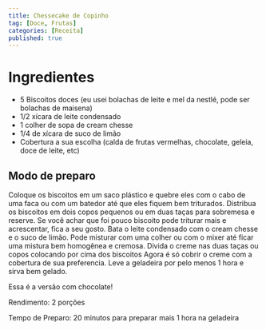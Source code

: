 ```yaml
---
title: Chessecake de Copinho
tag: [Doce, Frutas]
categories: [Receita]
published: true
---
```


# Ingredientes

- 5 Biscoitos doces (eu usei bolachas de leite e mel da nestlé, pode ser bolachas de maisena)
- 1/2 xícara de leite condensado
- 1 colher de sopa de cream chesse
- 1/4 de xícara de suco de limão
- Cobertura a sua escolha (calda de frutas vermelhas, chocolate, geleia, doce de leite, etc)

## Modo de preparo

Coloque os biscoitos em um saco plástico e quebre eles com o cabo de uma faca ou com um batedor até que eles fiquem bem triturados.
Distribua os biscoitos em dois copos pequenos ou em duas taças para sobremesa e reserve. Se você achar que foi pouco biscoito pode triturar mais e acrescentar, fica a seu gosto.
Bata o leite condensado com o cream chesse e o suco de limão. Pode misturar com uma colher ou com o mixer até ficar uma mistura bem homogênea e cremosa.
Divida o creme nas duas taças ou copos colocando por cima dos biscoitos
Agora é só cobrir o creme com a cobertura de sua preferencia.
Leve a geladeira por pelo menos 1 hora e sirva bem gelado.

Essa é a versão com chocolate!

Rendimento: 2 porções

Tempo de Preparo: 20 minutos para preparar mais 1 hora na geladeira
